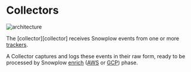 # Collectors

![architecture][architecture-image]

The [collector][collector] receives Snowplow events from one or more [trackers][trackers].

A Collector captures and logs these events in their raw form, ready to be processed by Snowplow [enrich][enrich] ([AWS][enrich-AWS] or [GCP][enrich-GCP]) phase.

[architecture-image]: https://d3i6fms1cm1j0i.cloudfront.net/github-wiki/images/snowplow-architecture-2-collectors.png

[trackers]: https://docs.snowplowanalytics.com/docs/setup-snowplow-on-aws/setup-trackers/

[enrich]: https://github.com/snowplow/enrich
[enrich-AWS]:https://docs.snowplowanalytics.com/docs/setup-snowplow-on-aws/setup-validation-and-enrich/
[enrich-GCP]: https://docs.snowplowanalytics.com/docs/setup-snowplow-on-gcp/setup-validation-and-enrich-beam-enrich/
